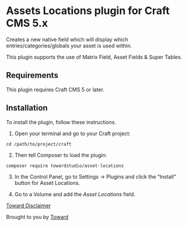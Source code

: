 # Assets Locations plugin for Craft CMS 5.x

Creates a new native field which will display which entries/categories/globals your asset is used within.

This plugin supports the use of Matrix Field, Asset Fields & Super Tables.

## Requirements

This plugin requires Craft CMS 5 or later.

## Installation

To install the plugin, follow these instructions.

1. Open your terminal and go to your Craft project:

```
cd /path/to/project/craft
```

2. Then tell Composer to load the plugin:

```
composer require towardstudio/asset-locations
```

3. In the Control Panel, go to Settings → Plugins and click the “Install” button for Asset Locations.

4. Go to a Volume and add the _Asset Locations_ field.

[Toward Disclaimer](https://github.com/towardstudio/toward-open-source-disclaimer)

Brought to you by [Toward](https://toward.studio)

